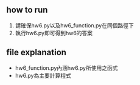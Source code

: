## how to run
1. 請確保hw6.py以及hw6_function.py在同個路徑下
2. 執行hw6.py即可得到hw6的答案

## file explanation
- hw6_function.py內涵hw6.py所使用之函式
- hw6.py為主要計算程式